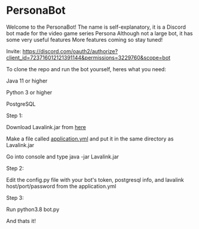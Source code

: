 # PersonaBot
Welcome to the PersonaBot! The name is self-explanatory, it is a Discord bot made for the video game series Persona Although not a large bot, it has some very useful features More features coming so stay tuned!

Invite: https://discord.com/oauth2/authorize?client_id=723716012121391144&permissions=3229760&scope=bot

To clone the repo and run the bot yourself, heres what you need:
  
  Java 11 or higher
  
  Python 3 or higher
  
  PostgreSQL
  
Step 1:
  
  Download Lavalink.jar from [here](https://github.com/Frederikam/Lavalink/releases)
  
  Make a file called [application.yml](https://github.com/Frederikam/Lavalink/blob/master/LavalinkServer/application.yml.example) and put it in the same directory as Lavalink.jar
 
 Go into console and type java -jar Lavalink.jar
 

 Step 2:
  
  Edit the config.py file with your bot's token, postgresql info, and lavalink host/port/password from the application.yml


 Step 3:


  Run python3.8 bot.py
  


  And thats it!
